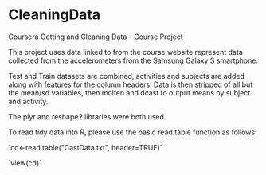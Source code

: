 CleaningData
============

Coursera Getting and Cleaning Data - Course Project

This project uses data linked to from the course website represent data collected 
from the accelerometers from the Samsung Galaxy S smartphone.

Test and Train datasets are combined, activities and subjects are added along with features for the column headers. 
Data is then stripped of all but the mean/sd variables, then molten and dcast to output means by subject and activity.

The plyr and reshape2 libraries were both used. 

<p>To read tidy data into R, please use the basic read.table function as follows:</p>
<p>`cd<-read.table("CastData.txt", header=TRUE)`</p>
<p>`view(cd)`</p>
